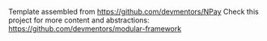 Template assembled from https://github.com/devmentors/NPay
Check this project for more content and abstractions: https://github.com/devmentors/modular-framework
